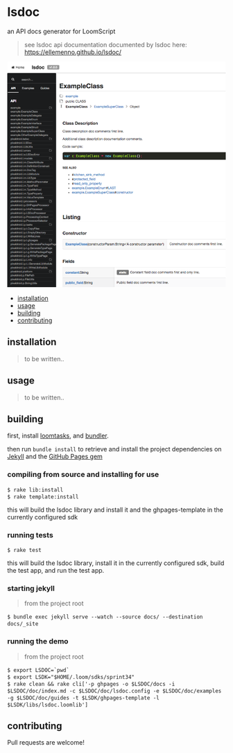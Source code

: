 # lsdoc
an API docs generator for LoomScript

> see lsdoc api documentation documented by lsdoc here: https://ellemenno.github.io/lsdoc/

![lsdoc screenshot](lsdoc-screenshot.png)

- [installation](#installation)
- [usage](#usage)
- [building](#building)
- [contributing](#contributing)


## installation

> to be written..


## usage

> to be written..



## building

first, install [loomtasks][loomtasks], and [bundler][bundler].

then run `bundle install` to retrieve and install the project dependencies on [Jekyll][jekyll] and the [GitHub Pages gem][ghpages-gem]

### compiling from source and installing for use

    $ rake lib:install
    $ rake template:install

this will build the lsdoc library and install it and the ghpages-template in the currently configured sdk

### running tests

    $ rake test

this will build the lsdoc library, install it in the currently configured sdk, build the test app, and run the test app.

### starting jekyll
> from the project root

    $ bundle exec jekyll serve --watch --source docs/ --destination docs/_site

### running the demo
> from the project root

    $ export LSDOC=`pwd`
    $ export LSDK="$HOME/.loom/sdks/sprint34"
    $ rake clean && rake cli['-p ghpages -o $LSDOC/docs -i $LSDOC/doc/index.md -c $LSDOC/doc/lsdoc.config -e $LSDOC/doc/examples -g $LSDOC/doc/guides -t $LSDK/ghpages-template -l $LSDK/libs/lsdoc.loomlib']


## contributing

Pull requests are welcome!



[bundler]: http://bundler.io "Manage your Ruby application's gem dependencies"
[ghpages-gem]: https://github.com/github/pages-gem "A simple Ruby Gem to bootstrap dependencies for setting up and maintaining a local Jekyll environment in sync with GitHub Pages"
[jekyll]: https://jekyllrb.com/ "Jekyll is a blog-aware, static site generator in Ruby"
[loomtasks]: https://github.com/pixeldroid/loomtasks "Rake tasks for working with loomlibs"
